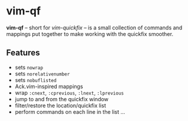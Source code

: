 # vim-qf

**vim-qf** – short for *vim-quickfix* – is a small collection of commands and mappings put together to make working with the quickfix smoother.

## Features

* sets `nowrap`
* sets `norelativenumber`
* sets `nobuflisted`
* Ack.vim-inspired mappings
* wrap `:cnext`, `:cprevious`, `:lnext`, `:lprevious`
* jump to and from the quickfix window
* filter/restore the location/quickfix list
* perform commands on each line in the list
...
